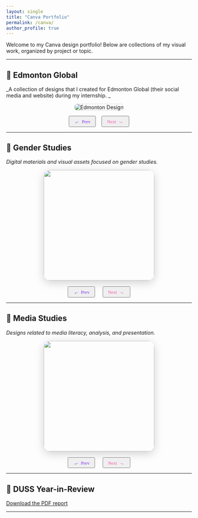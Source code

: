 ```yaml
---
layout: single
title: "Canva Portfolio"
permalink: /canva/
author_profile: true
---
```


Welcome to my Canva design portfolio! Below are collections of my visual work, organized by project or topic.

---

## 📁 Edmonton Global

_A collection of designs that I created for Edmonton Global (their social media and website) during my internship. _

<div style="text-align: center; margin: 1em 0;">
  <img id="edmonton-slide" src="" alt="Edmonton Design" style="max-height: 400px; width: auto; border: 1px solid #ddd; border-radius: 8px;">
</div>

<div style="display: flex; justify-content: center; align-items: center; gap: 1rem; margin: 1em 0;">
  <button onclick="edmontonCarouselPrev()" class="carousel-btn" aria-label="Previous" style="padding: 0.3em 1em; font-size: 0.9em;">
    <span style="font-size: 1.2em; display: inline-block; transform: rotate(-20deg); color: #7b2ff2;">&#8592;</span>
    <span style="font-family: 'Brush Script MT', cursive; font-size: 1em; color: #7b2ff2; margin-left: 0.2em;">Prev</span>
  </button>

  <button onclick="edmontonCarouselNext()" class="carousel-btn" aria-label="Next" style="padding: 0.3em 1em; font-size: 0.9em;">
    <span style="font-family: 'Brush Script MT', cursive; font-size: 1em; color: #f357a8; margin-right: 0.2em;">Next</span>
    <span style="font-size: 1.2em; display: inline-block; transform: rotate(20deg); color: #f357a8;">&#8594;</span>
  </button>
</div>

<script>
  const edmontonImages = [
    {% assign folder = "assets/Canva/Edmonton Global" %}
    {% for file in site.static_files %}
      {% if file.path contains folder %}
        {% if file.extname == ".png" or file.extname == ".jpg" or file.extname == ".jpeg" %}
          "{{ site.baseurl }}{{ file.path }}",
        {% endif %}
      {% endif %}
    {% endfor %}
  ];

  let edmontonIndex = 0;

  function showEdmontonSlide(index) {
    const img = document.getElementById('edmonton-slide');
    if (img && edmontonImages.length > 0) {
      img.src = edmontonImages[index];
    }
  }

  function edmontonCarouselPrev() {
    edmontonIndex = (edmontonIndex - 1 + edmontonImages.length) % edmontonImages.length;
    showEdmontonSlide(edmontonIndex);
  }

  function edmontonCarouselNext() {
    edmontonIndex = (edmontonIndex + 1) % edmontonImages.length;
    showEdmontonSlide(edmontonIndex);
  }

  // Initialize on page load
  document.addEventListener("DOMContentLoaded", () => {
    showEdmontonSlide(edmontonIndex);
  });
</script>
---

## 📁 Gender Studies

_Digital materials and visual assets focused on gender studies._

<div id="gender-studies-carousel" style="max-width: 800px; margin: 0 auto; text-align: center;">
   <img id="gender-carousel-image" src="{{ site.baseurl }}/assets/Canva/Gender Studies/1.png" width="300" style="border-radius: 18px; box-shadow: 0 6px 24px rgba(0,0,0,0.18); transition: box-shadow 0.3s, transform 0.3s;" />
   <div style="margin-top: 1rem; display: flex; justify-content: center; gap: 1.5em;">
      <button onclick="genderCarouselPrev()" class="carousel-btn" aria-label="Previous" style="padding: 0.3em 1em; font-size: 0.9em;">
         <span style="font-size: 1.2em; display: inline-block; transform: rotate(-20deg); color: #7b2ff2;">&#8592;</span>
         <span style="font-family: 'Brush Script MT', cursive; font-size: 1em; color: #7b2ff2; margin-left: 0.2em;">Prev</span>
      </button>
      <button onclick="genderCarouselNext()" class="carousel-btn" aria-label="Next" style="padding: 0.3em 1em; font-size: 0.9em;">
         <span style="font-family: 'Brush Script MT', cursive; font-size: 1em; color: #f357a8; margin-right: 0.2em;">Next</span>
         <span style="font-size: 1.2em; display: inline-block; transform: rotate(20deg); color: #f357a8;">&#8594;</span>
      </button>
   </div>
</div>
<script>
   // All images from Canva/Gender Studies
   const genderCarouselImages = [
    {% assign folder = "assets/Canva/Gender Studies" %}
    {% for file in site.static_files %}
      {% if file.path contains folder %}
        {% if file.extname == ".png" or file.extname == ".jpg" or file.extname == ".jpeg" %}
          "{{ site.baseurl }}{{ file.path }}",
        {% endif %}
      {% endif %}
    {% endfor %}
   ];
   let genderCarouselIndex = 0;
   function updateGenderCarousel() {
      document.getElementById('gender-carousel-image').src = genderCarouselImages[genderCarouselIndex];
   }
   function genderCarouselPrev() {
      genderCarouselIndex = (genderCarouselIndex - 1 + genderCarouselImages.length) % genderCarouselImages.length;
      updateGenderCarousel();
   }
   function genderCarouselNext() {
      genderCarouselIndex = (genderCarouselIndex + 1) % genderCarouselImages.length;
      updateGenderCarousel();
   }
</script>

---

## 📁 Media Studies

_Designs related to media literacy, analysis, and presentation._

<div id="media-studies-carousel" style="max-width: 800px; margin: 0 auto; text-align: center;">
   <img id="media-carousel-image" src="{{ site.baseurl }}/assets/Canva/Media Studies/Collage_C LIT 352.png" width="300" style="border-radius: 18px; box-shadow: 0 6px 24px rgba(0,0,0,0.18); transition: box-shadow 0.3s, transform 0.3s;" />
   <div style="margin-top: 1rem; display: flex; justify-content: center; gap: 1.5em;">
      <button onclick="mediaCarouselPrev()" class="carousel-btn" aria-label="Previous" style="padding: 0.3em 1em; font-size: 0.9em;">
         <span style="font-size: 1.2em; display: inline-block; transform: rotate(-20deg); color: #7b2ff2;">&#8592;</span>
         <span style="font-family: 'Brush Script MT', cursive; font-size: 1em; color: #7b2ff2; margin-left: 0.2em;">Prev</span>
      </button>
      <button onclick="mediaCarouselNext()" class="carousel-btn" aria-label="Next" style="padding: 0.3em 1em; font-size: 0.9em;">
         <span style="font-family: 'Brush Script MT', cursive; font-size: 1em; color: #f357a8; margin-right: 0.2em;">Next</span>
         <span style="font-size: 1.2em; display: inline-block; transform: rotate(20deg); color: #f357a8;">&#8594;</span>
      </button>
   </div>
</div>
<script>
const mediaCarouselImages = [
    {% assign folder = "assets/Canva/Media Studies/Learn Ukrainian_MST 210" %}
    {% for file in site.static_files %}
      {% if file.path contains folder %}
        {% if file.extname == ".png" or file.extname == ".jpg" or file.extname == ".jpeg" %}
          "{{ site.baseurl }}{{ file.path }}",
        {% endif %}
      {% endif %}
    {% endfor %},
      {% assign folder = "assets/Canva/Media Studies/" %}
    {% for file in site.static_files %}
      {% if file.path contains folder %}
        {% if file.extname == ".png" or file.extname == ".jpg" or file.extname == ".jpeg" %}
          "{{ site.baseurl }}{{ file.path }}",
        {% endif %}
      {% endif %}
    {% endfor %}
   ];
   let mediaCarouselIndex = 0;
   function updateMediaCarousel() {
      document.getElementById('media-carousel-image').src = mediaCarouselImages[mediaCarouselIndex];
   }
   function mediaCarouselPrev() {
      mediaCarouselIndex = (mediaCarouselIndex - 1 + mediaCarouselImages.length) % mediaCarouselImages.length;
      updateMediaCarousel();
   }
   function mediaCarouselNext() {
      mediaCarouselIndex = (mediaCarouselIndex + 1) % mediaCarouselImages.length;
      updateMediaCarousel();
   }
</script>

---

## 📄 DUSS Year-in-Review

<a href="{{ site.baseurl }}/assets/Canva/duss_year-in-review.pdf" target="_blank" rel="noopener">Download the PDF report</a>

---
